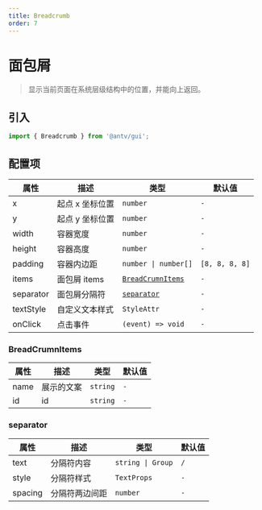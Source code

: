 ```yaml
---
title: Breadcrumb
order: 7
---
```


# 面包屑

> 显示当前页面在系统层级结构中的位置，并能向上返回。

## 引入

```ts
import { Breadcrumb } from '@antv/gui';
```

## 配置项

| **属性**  | **描述**        | **类型**                                        | **默认值**     |
| --------- | --------------- | ----------------------------------------------- | -------------- |
| x         | 起点 x 坐标位置 | <code>number</code>                             | `-`            |
| y         | 起点 y 坐标位置 | <code>number</code>                             | `-`            |
| width     | 容器宽度        | <code>number<code>                              | `-`            |
| height    | 容器高度        | <code>number<code>                              | `-`            |
| padding   | 容器内边距      | <code>number &#124; number[]<code>                  | `[8, 8, 8, 8]` |
| items     | 面包屑 items    | <code>[BreadCrumnItems](#breadcrumnitems)<code> | `-`            |
| separator | 面包屑分隔符    | <code>[separator](#separator)<code>             | `-`            |
| textStyle | 自定义文本样式  | <code>StyleAttr<code>                           | `-`            |
| onClick   | 点击事件        | <code>(event) => void<code>                     | `-`            |

### BreadCrumnItems

| **属性** | **描述**   | **类型**            | **默认值** |
| -------- | ---------- | ------------------- | ---------- |
| name     | 展示的文案 | <code>string</code> | `-`        |
| id       | id         | <code>string</code> | `-`        |

### separator

| **属性** | **描述**       | **类型**                     | **默认值** |
| -------- | -------------- | ---------------------------- | ---------- |
| text     | 分隔符内容     | <code>string &#124; Group</code> | `/`        |
| style    | 分隔符样式     | <code>TextProps</code>       | `-`        |
| spacing  | 分隔符两边间距 | <code>number</code>          | `-`        |
